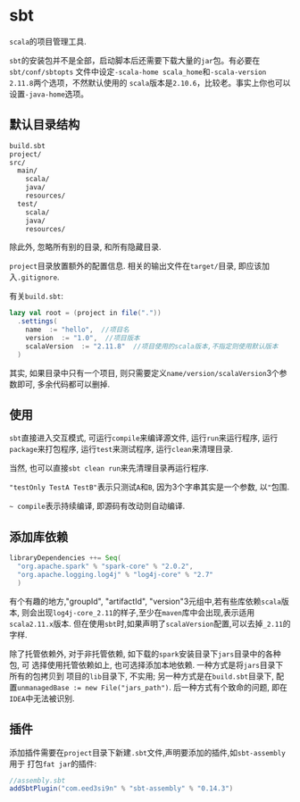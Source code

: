 # sbt

`scala`的项目管理工具.

`sbt`的安装包并不是全部，启动脚本后还需要下载大量的`jar`包。有必要在`sbt/conf/sbtopts`
文件中设定`-scala-home scala_home`和`-scala-version 2.11.8`两个选项，不然默认使用的
`scala`版本是`2.10.6`，比较老。事实上你也可以设置`-java-home`选项。

## 默认目录结构

```sh
build.sbt
project/
src/
  main/
    scala/
    java/
    resources/
  test/
    scala/
    java/
    resources/
```

除此外, 忽略所有别的目录, 和所有隐藏目录. 

`project`目录放置额外的配置信息. 相关的输出文件在`target/`目录, 即应该加入`.gitignore`.

有关`build.sbt`:
```scala
lazy val root = (project in file("."))
  .settings(
    name  := "hello",  //项目名
    version  := "1.0",  //项目版本
    scalaVersion  := "2.11.8"  //项目使用的scala版本,不指定则使用默认版本
  )
```

其实, 如果目录中只有一个项目, 则只需要定义`name/version/scalaVersion`3个参数即可,
多余代码都可以删掉.

## 使用

`sbt`直接进入交互模式, 可运行`compile`来编译源文件, 运行`run`来运行程序, 运行
`package`来打包程序, 运行`test`来测试程序, 运行`clean`来清理目录.

当然, 也可以直接`sbt clean run`来先清理目录再运行程序.

`"testOnly TestA TestB"`表示只测试`A`和`B`, 因为3个字串其实是一个参数, 以`"`包围.

`~ compile`表示持续编译, 即源码有改动则自动编译.

## 添加库依赖

```scala
libraryDependencies ++= Seq(
  "org.apache.spark" % "spark-core" % "2.0.2",
  "org.apache.logging.log4j" % "log4j-core" % "2.7"
  )
```

有个有趣的地方,"groupId", "artifactId", "version"3元组中,若有些库依赖`scala`版本,
则会出现`log4j-core_2.11`的样子,至少在`maven`库中会出现,表示适用`scala2.11.x`版本.
但在使用`sbt`时,如果声明了`scalaVersion`配置,可以去掉`_2.11`的字样.

除了托管依赖外, 对于非托管依赖, 如下载的`spark`安装目录下`jars`目录中的各种包, 可
选择使用托管依赖如上, 也可选择添加本地依赖. 一种方式是将`jars`目录下所有的包拷贝到
项目的`lib`目录下, 不实用; 另一种方式是在`build.sbt`目录下, 配置`unmanagedBase :=
new File("jars_path")`. 后一种方式有个致命的问题, 即在`IDEA`中无法被识别.

## 插件

添加插件需要在`project`目录下新建`.sbt`文件,声明要添加的插件,如`sbt-assembly`用于
打包`fat jar`的插件:

```scala
//assembly.sbt
addSbtPlugin("com.eed3si9n" % "sbt-assembly" % "0.14.3")
```
